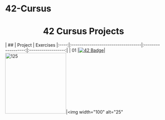 # 42-Cursus

<h1 align="center"> 42 Cursus Projects </h1>

| ## | Project | Exercises 
|:----:|:-----------------------------------|:------------------:|:------------------:|
| 01 |<a href="https://github.com/facetint/42-libft"><img src="https://github.com/facetint/42-Project-Badges/blob/main/libftm.png" alt="42 Badge" style="max-width: 100%;"></a>| <img width="196" alt="125" src="https://github.com/facetint/facetint/assets/112881823/ec5c5490-5337-4f92-9aba-c0a6f7f2dc8d">|<img width="100" alt="25" 
